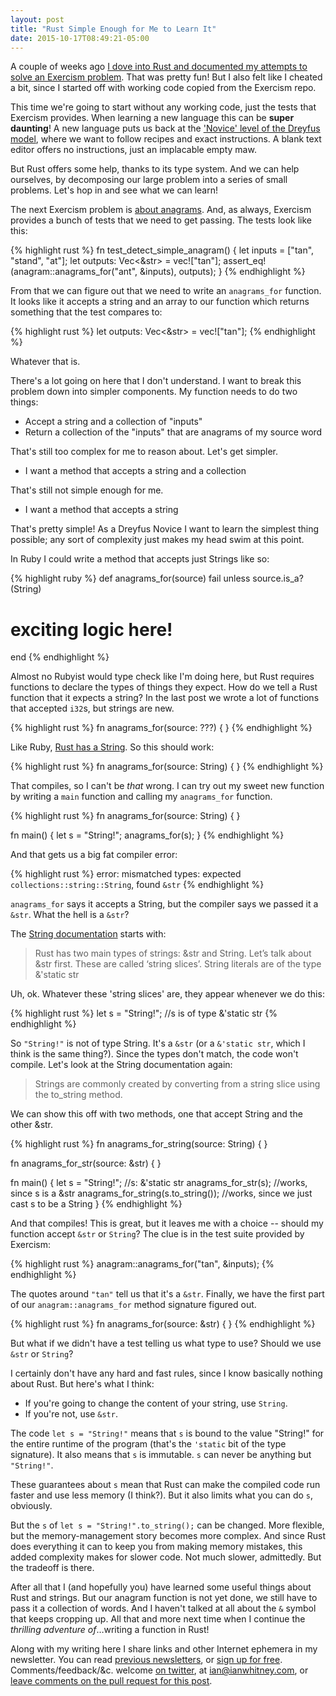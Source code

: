 ```yaml
---
layout: post
title: "Rust Simple Enough for Me to Learn It"
date: 2015-10-17T08:49:21-05:00
---
```


A couple of weeks ago [I dove into Rust and documented my attempts to solve an Exercism problem](http://designisrefactoring.com/2015/10/02/rust-by-trial-and-error/). That was pretty fun! But I also felt like I cheated a bit, since I started off with working code copied from the Exercism repo.

This time we're going to start without any working code, just the tests that Exercism provides. When learning a new language this can be **super daunting**! A new language puts us back at the ['Novice' level of the Dreyfus model](https://en.wikipedia.org/wiki/Dreyfus_model_of_skill_acquisition), where we want to follow recipes and exact instructions. A blank text editor offers no instructions, just an implacable empty maw.

But Rust offers some help, thanks to its type system. And we can help ourselves, by decomposing our large problem into a series of small problems. Let's hop in and see what we can learn!

<!--break-->

The next Exercism problem is [about anagrams](https://github.com/exercism/x-common/blob/master/anagram.md). And, as always, Exercism provides a bunch of tests that we need to get passing. The tests look like this:

{% highlight rust %}
fn test_detect_simple_anagram() {
  let inputs = ["tan", "stand", "at"];
  let outputs: Vec<&str> = vec!["tan"];
  assert_eq!(anagram::anagrams_for("ant", &inputs), outputs);
}
{% endhighlight %}

From that we can figure out that we need to write an `anagrams_for` function. It looks like it accepts a string and an array to our function which returns something that the test compares to:

{% highlight rust %}
  let outputs: Vec<&str> = vec!["tan"];
{% endhighlight %}

Whatever that is.

There's a lot going on here that I don't understand. I want to break this problem down into simpler components. My function needs to do two things:

- Accept a string and a collection of "inputs"
- Return a collection of the "inputs" that are anagrams of my source word

That's still too complex for me to reason about. Let's get simpler.

- I want a method that accepts a string and a collection

That's still not simple enough for me.

- I want a method that accepts a string

That's pretty simple! As a Dreyfus Novice I want to learn the simplest thing possible; any sort of complexity just makes my head swim at this point.

In Ruby I could write a method that accepts just Strings like so:

{% highlight ruby %}
def anagrams_for(source)
  fail unless source.is_a?(String)
  # exciting logic here!
end
{% endhighlight %}

Almost no Rubyist would type check like I'm doing here, but Rust requires functions to declare the types of things they expect. How do we tell a Rust function that it expects a string? In the last post we wrote a lot of functions that accepted `i32`s, but strings are new.

{% highlight rust %}
fn anagrams_for(source: ???) {
}
{% endhighlight %}

Like Ruby, [Rust has a String](https://doc.rust-lang.org/stable/book/strings.html). So this should work:

{% highlight rust %}
fn anagrams_for(source: String) {
}
{% endhighlight %}

That compiles, so I can't be _that_ wrong. I can try out my sweet new function by writing a `main` function and calling my `anagrams_for` function.

{% highlight rust %}
fn anagrams_for(source: String) {
}

fn main() {
  let s = "String!";
  anagrams_for(s);
}
{% endhighlight %}

And that gets us a big fat compiler error:

{% highlight rust %}
error: mismatched types:
expected `collections::string::String`,
found `&str`
{% endhighlight %}

`anagrams_for` says it accepts a String, but the compiler says we passed it a `&str`. What the hell is a `&str`?

The [String documentation](https://doc.rust-lang.org/stable/book/strings.html) starts with:

> Rust has two main types of strings: &str and String. Let’s talk about &str first. These are called ‘string slices’. String literals are of the type &'static str

Uh, ok. Whatever these 'string slices' are, they appear whenever we do this:

{% highlight rust %}
let s = "String!"; //s is of type &'static str
{% endhighlight %}

So `"String!"` is not of type String. It's a `&str` (or a `&'static str`, which I think is the same thing?). Since the types don't match, the code won't compile. Let's look at the String documentation again:

> Strings are commonly created by converting from a string slice using the to_string method.

We can show this off with two methods, one that accept String and the other &str.

{% highlight rust %}
fn anagrams_for_string(source: String) {
}

fn anagrams_for_str(source: &str) {
}

fn main() {
    let s = "String!"; //s: &'static str 
    anagrams_for_str(s); //works, since s is a &str
    anagrams_for_string(s.to_string()); //works, since we just cast s to be a String
}
{% endhighlight %}

And that compiles! This is great, but it leaves me with a choice -- should my function accept `&str` or `String`? The clue is in the test suite provided by Exercism:

{% highlight rust %}
anagram::anagrams_for("tan", &inputs);
{% endhighlight %}

The quotes around `"tan"` tell us that it's a `&str`. Finally, we have the first part of our `anagram::anagrams_for` method signature figured out.

{% highlight rust %}
fn anagrams_for(source: &str) {
}
{% endhighlight %}

But what if we didn't have a test telling us what type to use? Should we use `&str` or `String`?

I certainly don't have any hard and fast rules, since I know basically nothing about Rust. But here's what I think:

- If you're going to change the content of your string, use `String`.<br />
- If you're not, use `&str`.

The code `let s = "String!"` means that `s` is bound to the value "String!" for the entire runtime of the program (that's the `'static` bit of the type signature). It also means that `s` is immutable. `s` can never be anything but `"String!"`.

These guarantees about `s` mean that Rust can make the compiled code run faster and use less memory (I think?). But it also limits what you can do `s`, obviously.

But the `s` of `let s = "String!".to_string();` can be changed. More flexible, but the memory-management story becomes more complex. And since Rust does everything it can to keep you from making memory mistakes, this added complexity makes for slower code. Not much slower, admittedly. But the tradeoff is there.

After all that I (and hopefully you) have learned some useful things about Rust and strings. But our anagram function is not yet done, we still have to pass it a collection of words. And I haven't talked at all about the `&` symbol that keeps cropping up. All that and more next time when I continue the _thrilling adventure of_&hellip;writing a function in Rust!

Along with my writing here I share links and other Internet ephemera in my newsletter. You can read [previous newsletters](http://tinyletter.com/ianwhitney/archive), or [sign up for free](http://tinyletter.com/ianwhitney/). Comments/feedback/&c. welcome [on twitter](https://twitter.com/iwhitney/), at ian@ianwhitney.com, or [leave comments on the pull request for this post](https://github.com/IanWhitney/designisrefactoring/pull/10).
